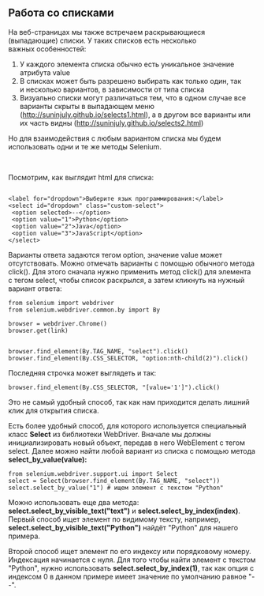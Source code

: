 <h2>Работа со списками</h2>

<p>На веб-страницах мы также встречаем&nbsp;раскрывающиеся (выпадающие) списки. У таких списков есть несколько важных&nbsp;особенностей:</p>

<ol>
	<li>У каждого элемента списка обычно есть уникальное значение атрибута&nbsp;value</li>
	<li>В списках может&nbsp;быть разрешено выбирать как только один, так и&nbsp;несколько вариантов, в зависимости от типа списка</li>
	<li>Визуально списки могут различаться тем, что в одном случае все варианты скрыты в выпадающем меню (<a href="http://suninjuly.github.io/selects1.html" rel="nofollow noopener noreferrer" target="_blank">http://suninjuly.github.io/selects1.html</a>), а в другом все варианты или их часть видны&nbsp;(<a href="http://suninjuly.github.io/selects2.html" rel="nofollow noopener noreferrer" target="_blank">http://suninjuly.github.io/selects2.html</a>)</li>
</ol>

<p>Но для взаимодействия&nbsp;с любым вариантом списка&nbsp;мы будем использовать одни и те же методы Selenium.</p>

<p>&nbsp;</p>

<p>Посмотрим, как выглядит html для списка:</p>

<pre><code class="language-html hljs xml">
<span class="hljs-tag">&lt;<span class="hljs-name">label</span> <span class="hljs-attr">for</span>=<span class="hljs-string">"dropdown"</span>&gt;</span>Выберите язык программирования:<span class="hljs-tag">&lt;/<span class="hljs-name">label</span>&gt;</span>
<span class="hljs-tag">&lt;<span class="hljs-name">select</span> <span class="hljs-attr">id</span>=<span class="hljs-string">"dropdown"</span> <span class="hljs-attr">class</span>=<span class="hljs-string">"custom-select"</span>&gt;</span>
 <span class="hljs-tag">&lt;<span class="hljs-name">option</span> <span class="hljs-attr">selected</span>&gt;</span>--<span class="hljs-tag">&lt;/<span class="hljs-name">option</span>&gt;</span>
 <span class="hljs-tag">&lt;<span class="hljs-name">option</span> <span class="hljs-attr">value</span>=<span class="hljs-string">"1"</span>&gt;</span>Python<span class="hljs-tag">&lt;/<span class="hljs-name">option</span>&gt;</span>
 <span class="hljs-tag">&lt;<span class="hljs-name">option</span> <span class="hljs-attr">value</span>=<span class="hljs-string">"2"</span>&gt;</span>Java<span class="hljs-tag">&lt;/<span class="hljs-name">option</span>&gt;</span>
 <span class="hljs-tag">&lt;<span class="hljs-name">option</span> <span class="hljs-attr">value</span>=<span class="hljs-string">"3"</span>&gt;</span>JavaScript<span class="hljs-tag">&lt;/<span class="hljs-name">option</span>&gt;</span>
<span class="hljs-tag">&lt;/<span class="hljs-name">select</span>&gt;</span></code></pre>

<p>Варианты ответа задаются тегом option, значение value может отсутствовать.&nbsp;Можно отмечать варианты с помощью обычного метода click(). Для этого сначала нужно применить метод click() для элемента с тегом select, чтобы список раскрылся, а затем кликнуть на нужный вариант ответа:</p>

<pre><code class="language-python hljs"><span class="hljs-keyword">from</span> selenium <span class="hljs-keyword">import</span> webdriver
<span class="hljs-keyword">from</span> selenium.webdriver.common.by <span class="hljs-keyword">import</span> By

browser = webdriver.Chrome()
browser.get(link)


browser.find_element(By.TAG_NAME, <span class="hljs-string">"select"</span>).click()
browser.find_element(By.CSS_SELECTOR, <span class="hljs-string">"option:nth-child(2)"</span>).click()
</code></pre>

<p>Последняя строчка может выглядеть и так:</p>

<pre><code class="language-python hljs">browser.find_element(By.CSS_SELECTOR, <span class="hljs-string">"[value='1']"</span>).click()</code></pre>

<p>Это не самый удобный способ, так как&nbsp;нам приходится делать лишний клик для открытия списка.</p>

<p>Есть более удобный способ, для которого используется специальный класс&nbsp;<strong>Select</strong> из библиотеки WebDriver. Вначале мы должны инициализировать новый объект, передав в него WebElement с тегом select. Далее можно найти любой вариант из списка с помощью метода <strong>select_by_value(value):</strong></p>

<pre><code class="hljs vbnet"><span class="hljs-keyword">from</span> selenium.webdriver.support.ui import <span class="hljs-keyword">Select</span>
<span class="hljs-keyword">select</span> = <span class="hljs-keyword">Select</span>(browser.find_element(<span class="hljs-keyword">By</span>.TAG_NAME, <span class="hljs-string">"select"</span>))
<span class="hljs-keyword">select</span>.select_by_value(<span class="hljs-string">"1"</span>) <span class="hljs-meta"># ищем элемент с текстом "Python"</span>
</code></pre>

<p>Можно использовать еще два метода: <strong>select.select_by_visible_text("text")</strong> и <strong>select.select_by_index(index)</strong>. Первый способ ищет элемент по видимому тексту, например,<strong> select.select_by_visible_text("Python")</strong>&nbsp;найдёт "Python" для нашего примера.</p>

<p>Второй способ ищет элемент по его&nbsp;индексу или порядковому номеру. Индексация начинается с нуля. Для того чтобы найти элемент с текстом "Python", нужно использовать <strong>select.select_by_index(1)</strong>, так как&nbsp;опция с индексом 0 в данном примере имеет значение по умолчанию равное "--".</p>